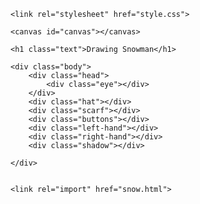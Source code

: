 <!DOCTYPE html>
<html lang="en">
<head>
    <meta charset="UTF-8">
    <meta name="viewport" content="width=device-width, initial-scale=1.0">
    <meta http-equiv="X-UA-Compatible" content="ie=edge">
    <title>SNOWMAN</title>

    <link rel="stylesheet" href="style.css">

    
</head>
<body>
    
    <canvas id="canvas"></canvas>

    <h1 class="text">Drawing Snowman</h1>

    <div class="body">
        <div class="head">
            <div class="eye"></div>      
        </div>
        <div class="hat"></div>
        <div class="scarf"></div>
        <div class="buttons"></div>
        <div class="left-hand"></div>
        <div class="right-hand"></div>
        <div class="shadow"></div>

    </div>
    

    <link rel="import" href="snow.html">


    
</body>
</html>
